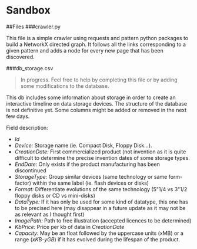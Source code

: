 Sandbox
=======
##Files
###crawler.py

This file is a simple crawler using requests and pattern python packages to build a NetworkX directed graph. It follows all the links corresponding to a given pattern and adds a node for every new page that has been discovered.


###db_storage.csv

> In progress. Feel free to help by completing this file or by adding some modifications to the database.

This db includes some information about storage in order to create an interactive timeline on data storage devices. The structure of the database is not definitive yet. Some columns might be added or removed in the next few days.

Field description:
* *Id*
* *Device:* Storage name (ie. Compact Disk, Floppy Disk...).
* *CreationDate:* First commercialized product (not invention as it is quite difficult to determine the precise invention dates of some storage types.
* *EndDate:* Only exists if the product manufacturing has been discontinued
* *StorageType:* Group similar devices (same technology or same form-factor) within the same label (ie. flash devices or disks)
* *Format:* Differentiate evolutions of the same technology (5"1/4 vs 3"1/2 floppy disks or CD vs mini-disks)
* *DataType:*	If it has only be used for some kind of datatype, this one has to be precised here (may disappear in a future update as it may not be as relevant as I thought first)
* *ImagePath:* Path to free illustration (accepted licences to be determined)
* *KbPrice:* Price per kb of data in *CreationDate*
* *Capacity:* May be an float followed by the uppercase units (xMB) or a range (*xKB-yGB*) if it has evolved during the lifespan of the product.
